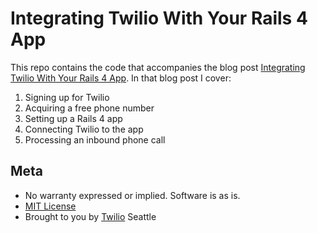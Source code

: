 # Integrating Twilio With Your Rails 4 App

This repo contains the code that accompanies the blog post [Integrating Twilio With Your Rails 4 App][1]. In that blog post I cover:

1. Signing up for Twilio
2. Acquiring a free phone number
3. Setting up a Rails 4 app
4. Connecting Twilio to the app
5. Processing an inbound phone call

## Meta 

* No warranty expressed or implied.  Software is as is.
* [MIT License](http://www.opensource.org/licenses/mit-license.html)
* Brought to you by [Twilio](http://www.twilio.com) Seattle

[1]:http://twilio.com/blog/2014/02/twilio-on-rails-integrating-twilio-with-your-rails-4-app.html

